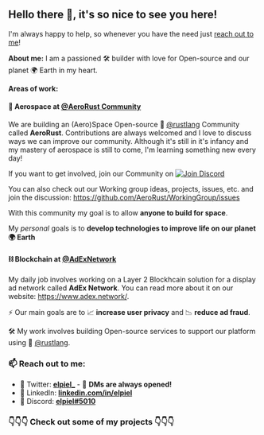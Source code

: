 ## Hello there 👋, it's so nice to see you here!

I'm always happy to help, so whenever you have the need just [reach out to me](#-reach-out-to-me)!

**About me:** I am a passioned 🛠 builder with love for Open-source and our planet 🌍 Earth in my heart.

**Areas of work:**

#### 🚀 Aerospace at [@AeroRust Community](https://github.com/AeroRust)
We are building an (Aero)Space Open-source 🦀 [@rustlang](https://github.com/rust-lang) Community called **AeroRust**. Contributions are always welcomed and I love to discuss ways we can improve our community. Although it's still in it's infancy and my mastery of aerospace is still to come, I'm learning something new every day!

If you want to get involved, join our Community on [![Join Discord](https://img.shields.io/discord/662244134316408833?label=Discord&style=flat-square)](https://discord.gg/yzWZuBMTND)

You can also check out our Working group ideas, projects, issues, etc. and join the discussion: https://github.com/AeroRust/WorkingGroup/issues

With this community my goal is to allow **anyone to build for space**.

My *personal* goals is to **develop technologies to improve life on our planet 🌍 Earth**

#### ⛓ Blockchain at [@AdExNetwork](https://github.com/AdExNetwork)

My daily job involves working on a Layer 2 Blockhcain solution for a display ad network called **AdEx Network**. You can read more about it on our website:  https://www.adex.network/.

⚡ Our main goals are to 📈 **increase user privacy** and 📉 **reduce ad fraud**.

🛠 My work involves building Open-source services to support our platform using 🦀 [@rustlang](https://github.com/rust-lang).

### 📫 Reach out to me:
- 🐥 Twitter: [**elpiel_**](https://twitter.com/elpiel_) - 📨 **DMs are always opened!**
- 🔗 LinkedIn: [**linkedin.com/in/elpiel**](https://www.linkedin.com/in/elpiel/)
- 💬 Discord: [**elpiel#5010**](https://discordapp.com/users/477182143571820565)

### 👇👇👇 Check out some of my projects 👇👇👇
